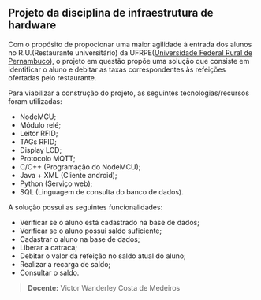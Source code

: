 ## Projeto da disciplina de infraestrutura de hardware

Com o propósito de propocionar uma maior agilidade à entrada dos alunos no R.U.(Restaurante universitário) da UFRPE([Universidade Federal Rural de Pernambuco](http://www.ufrpe.br)), o projeto em questão propõe uma solução que consiste em identificar o aluno e debitar as taxas correspondentes às refeições ofertadas pelo restaurante.

Para viabilizar a construção do projeto, as seguintes tecnologias/recursos foram utilizadas:
  - NodeMCU;
  - Módulo relé;
  - Leitor RFID;
  - TAGs RFID;
  - Display LCD;
  - Protocolo MQTT;
  - C/C++ (Programação do NodeMCU);
  - Java + XML (Cliente android);
  - Python (Serviço web);
  - SQL (Linguagem de consulta do banco de dados).

A solução possui as seguintes funcionalidades:
  - Verificar se o aluno está cadastrado na base de dados;
  - Verificar se o aluno possui saldo suficiente;
  - Cadastrar o aluno na base de dados;
  - Liberar a catraca;
  - Debitar o valor da refeição no saldo atual do aluno;
  - Realizar a recarga de saldo;
  - Consultar o saldo.



> **Docente:** Victor Wanderley Costa de Medeiros
